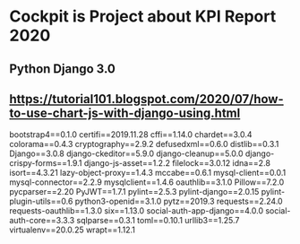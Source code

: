 # Cockpit is Project about KPI Report 2020
## Python Django 3.0
## https://tutorial101.blogspot.com/2020/07/how-to-use-chart-js-with-django-using.html 
bootstrap4==0.1.0
certifi==2019.11.28
cffi==1.14.0
chardet==3.0.4
colorama==0.4.3
cryptography==2.9.2
defusedxml==0.6.0
distlib==0.3.1
Django==3.0.8
django-ckeditor==5.9.0
django-cleanup==5.0.0
django-crispy-forms==1.9.1
django-js-asset==1.2.2
filelock==3.0.12
idna==2.8
isort==4.3.21
lazy-object-proxy==1.4.3
mccabe==0.6.1
mysql-client==0.0.1
mysql-connector==2.2.9
mysqlclient==1.4.6
oauthlib==3.1.0
Pillow==7.2.0
pycparser==2.20
PyJWT==1.7.1
pylint==2.5.3
pylint-django==2.0.15
pylint-plugin-utils==0.6
python3-openid==3.1.0
pytz==2019.3
requests==2.24.0
requests-oauthlib==1.3.0
six==1.13.0
social-auth-app-django==4.0.0
social-auth-core==3.3.3
sqlparse==0.3.1
toml==0.10.1
urllib3==1.25.7
virtualenv==20.0.25
wrapt==1.12.1
